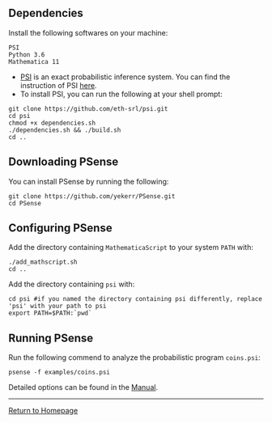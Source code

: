 
## Dependencies

Install the following softwares on your machine:
```
PSI
Python 3.6
Mathematica 11
```

* [PSI](http://psisolver.org) is an exact probabilistic inference system. You can find the instruction of PSI [here](https://github.com/eth-srl/psi).
* To install PSI, you can run the following at your shell prompt:

```{shell}
git clone https://github.com/eth-srl/psi.git
cd psi
chmod +x dependencies.sh
./dependencies.sh && ./build.sh
cd ..
```

## Downloading PSense

You can install PSense by running the following:
```{shell}
git clone https://github.com/yekerr/PSense.git
cd PSense
```


## Configuring PSense

Add the directory containing `MathematicaScript` to your system `PATH` with:
```{shell}
./add_mathscript.sh
cd ..
```

Add the directory containing `psi` with: 
```{shell}
cd psi #if you named the directory containing psi differently, replace 'psi' with your path to psi
export PATH=$PATH:`pwd`
```

## Running PSense

Run the following commend to analyze the probabilistic program `coins.psi`:
```{shell}
psense -f examples/coins.psi
```

Detailed options can be found in the [Manual](manual.html).

***
[Return to Homepage](https://yekerr.github.io/PSense/)
